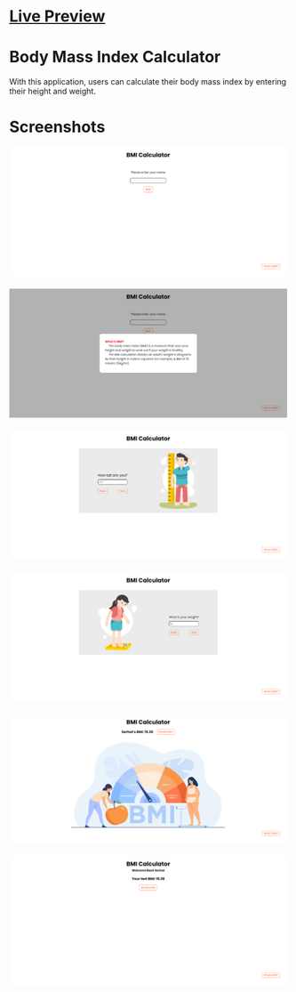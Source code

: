 # [Live Preview]([https://bmi-msy.netlify.app/](https://bejewelled-monstera-22d6d4.netlify.app/))


# Body Mass Index Calculator
With this application, users can calculate their body mass index by entering their height and weight.

# Screenshots

<img src="screenshots/1.png" width="500" style="margin-bottom: 20px">
<img src="screenshots/2.png" width="500" style="margin-bottom: 20px">
<img src="screenshots/3.png" width="500" style="margin-bottom: 20px">
<img src="screenshots/4.png" width="500" style="margin-bottom: 20px">
<img src="screenshots/5.png" width="500" style="margin-bottom: 20px">
<img src="screenshots/6.png" width="500" style="margin-bottom: 20px">

